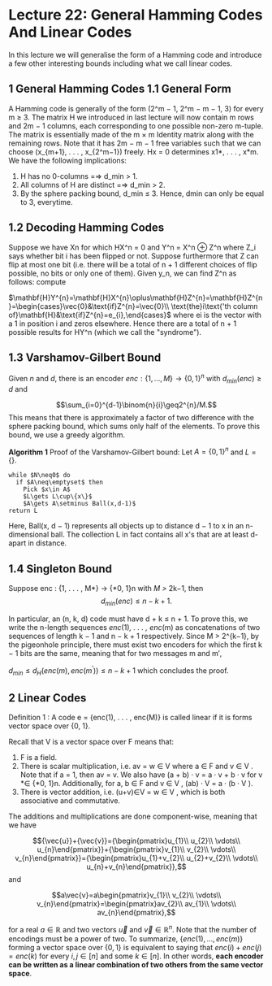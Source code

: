 # Lecture 22: General Hamming Codes And Linear Codes

In this lecture we will generalise the form of a Hamming code and introduce a few other interesting bounds including what we call linear codes.

## 1 General Hamming Codes 1.1 General Form

A Hamming code is generally of the form (2^m − 1, 2^m − m − 1, 3) for every m ≥ 3. The matrix H we introduced in last lecture will now contain m rows and 2m − 1 columns, each corresponding to one possible non-zero m-tuple. The matrix is essentially made of the m × m Identity matrix along with the remaining rows. Note that it has 2m − m − 1 free variables such that we can choose
(x_{m+1}, . . . , x_{2^m−1}) freely. Hx = 0 determines x1*, . . . , x*m. We have the following implications:

1. H has no 0-columns =⇒ d_min > 1.
2. All columns of H are distinct =⇒ d_min > 2.
3. By the sphere packing bound, d_min ≤ 3.
Hence, dmin can only be equal to 3, everytime.

## 1.2 Decoding Hamming Codes

Suppose we have Xn for which HX^n = 0 and Y^n = X^n ⊕ Z^n where Z_i says whether bit i has been flipped or not. Suppose furthermore that Z can flip at most one bit (i.e. there will be a total of n + 1 different choices of flip possible, no bits or only one of them). Given y_n, we can find Z^n as follows: compute

$\mathbf{H}Y^{n}=\mathbf{H}X^{n}\oplus\mathbf{H}Z^{n}=\mathbf{H}Z^{n}=\begin{cases}\vec{0}&\text{if}Z^{n}=\vec{0}\\ \text{the}i\text{'th column of}\mathbf{H}&\text{if}Z^{n}=e_{i},\end{cases}$
where ei is the vector with a 1 in position i and zeros elsewhere. Hence there are a total of n + 1
possible results for HY^n (which we call the "syndrome").

## 1.3 Varshamov-Gilbert Bound

Given $n$ and $d$, there is an encoder $enc:\{1,\ldots,M\}\to\{0,1\}^{n}$ with $d_{min}(enc)\geq d$ and

$$\sum_{i=0}^{d-1}\binom{n}{i}\geq2^{n}/M.$$
This means that there is approximately a factor of two difference with the sphere packing bound, which sums only half of the elements. To prove this bound, we use a greedy algorithm.

**Algorithm 1** Proof of the Varshamov-Gilbert bound: Let $A=\{0,1\}^{n}$ and $L=\{\}$.

```
while $N\neq0$ do
  if $A\neq\emptyset$ then
    Pick $x\in A$
    $L\gets L\cup\{x\}$
    $A\gets A\setminus Ball(x,d-1)$ 
return L
``` 

Here, Ball(x, d − 1) represents all objects up to distance d − 1 to x in an n-dimensional ball.
The collection L in fact contains all x's that are at least d-apart in distance. 

## 1.4 Singleton Bound

Suppose enc : {1, . . . , M*} → {*0, 1}n with *M >* 2k−1, then
$$d_{m i n}(e n c)\leq n-k+1.$$

In particular, an (n, k, d) code must have d + k ≤ n + 1. To prove this, we write the n-length sequences *enc*(1)*, . . . , enc*(m) as concatenations of two sequences of length k − 1 and n − k + 1
respectively. Since M > 2^{k−1}, by the pigeonhole principle, there must exist two encoders for which the first k − 1 bits are the same, meaning that for two messages m and m′,

$d_{min}\leq d_{H}(enc(m),enc(m^{\prime}))\leq n-k+1$
which concludes the proof.

## 2 Linear Codes

Definition 1 : A code e = {enc(1), . . . , enc(M)} is called linear if it is forms vector space over
{0, 1}.

Recall that V is a vector space over F means that:

1. F is a field.
2. There is scalar multiplication, i.e. av = w ∈ V where a ∈ F and v ∈ V . Note that if a = 1,
then av = v. We also have (a + b) · v = a · v + b · v for v *∈ {*0, 1}n. Additionally, for a, b ∈ F
and v ∈ V , (ab) · V = a · (b · V ).
3. There is vector addition, i.e. (u+v)∈V = w ∈ V , which is both associative and commutative.

The additions and multiplications are done component-wise, meaning that we have

$${\vec{u}}+{\vec{v}}={\begin{pmatrix}u_{1}\\ u_{2}\\ \vdots\\ u_{n}\end{pmatrix}}+{\begin{pmatrix}v_{1}\\ v_{2}\\ \vdots\\ v_{n}\end{pmatrix}}={\begin{pmatrix}u_{1}+v_{2}\\ u_{2}+v_{2}\\ \vdots\\ u_{n}+v_{n}\end{pmatrix}},$$
and

$$a\vec{v}=a\begin{pmatrix}v_{1}\\ v_{2}\\ \vdots\\ v_{n}\end{pmatrix}=\begin{pmatrix}av_{2}\\ av_{1}\\ \vdots\\ av_{n}\end{pmatrix},$$

for a real $a\in\mathbb{R}$ and two vectors $\vec{u}$ and $\vec{v}\in\mathbb{R}^{n}$. Note that the number of encodings must be a power of two. To summarize, $\{enc(1),\ldots,enc(m)\}$ forming a vector space over $\{0,1\}$ is equivalent to saying that $enc(i)+enc(j)=enc(k)$ for every $i,j\in[n]$ and some $k\in[n]$. In other words, **each encoder can be written as a linear combination of two others from the same vector space**.

